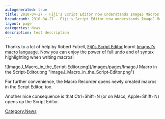 ```yaml
---
autogenerated: true
title: 2010-04-27 - Fiji's Script Editor now understands ImageJ Macros
breadcrumb: 2010-04-27 - Fiji's Script Editor now understands ImageJ Macros
layout: page
categories: News
description: test description
---
```


Thanks to a lot of help by Robert Futrell, [Fiji's Script Editor](Script_Editor "wikilink") learnt [ImageJ's macro language](Introduction_into_Macro_Programming "wikilink"). Now you can enjoy the power of full undo and of syntax highlighting when writing macros\!

![ImageJ\_Macro\_in\_the\_Script-Editor.png](/images/pages/ImageJ Macro in the Script-Editor.png "ImageJ_Macro_in_the_Script-Editor.png")

For further convenience, the Macro Recorder opens newly created macros in the Script Editor, too.

Another nice consequence is that Ctrl+Shift+N (or on Macs, Apple+Shift+N) opens up the Script Editor.

[Category:News](Category_News "wikilink")
